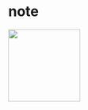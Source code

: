 # note

<img src="http://opb4jophh.bkt.clouddn.com/outu.png?ver" width="145">


<a href=http://blog.csdn.net/u011419965/article/details/50536937 target="_blank" />
